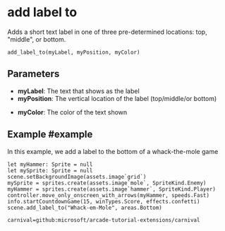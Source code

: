 # add label to

Adds a short text label in one of three pre-determined locations: top, "middle", or bottom.

```sig
add_label_to(myLabel, myPosition, myColor)
```

## Parameters

* **myLabel**: The text that shows as the label
* **myPosition**: The vertical location of the label (top/middle/or bottom)
+ **myColor**: The color of the text shown

## Example #example

In this example, we add a label to the bottom of a whack-the-mole game

```blocks
let myHammer: Sprite = null
let mySprite: Sprite = null
scene.setBackgroundImage(assets.image`grid`)
mySprite = sprites.create(assets.image`mole`, SpriteKind.Enemy)
myHammer = sprites.create(assets.image`hammer`, SpriteKind.Player)
controller.move_only_onscreen_with_arrows(myHammer, speeds.Fast)
info.startCountdownGame(15, winTypes.Score, effects.confetti)
scene.add_label_to("Whack-em-Mole", areas.Bottom)

```

```package
carnival=github:microsoft/arcade-tutorial-extensions/carnival
```